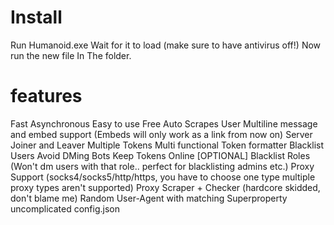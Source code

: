 # Install
Run Humanoid.exe
Wait for it to load (make sure to have antivirus off!)
Now run the new file In The folder.





# features 
Fast
Asynchronous
Easy to use
Free
Auto Scrapes User
Multiline message and embed support (Embeds will only work as a link from now on)
Server Joiner and Leaver
Multiple Tokens
Multi functional Token formatter
Blacklist Users
Avoid DMing Bots
Keep Tokens Online [OPTIONAL]
Blacklist Roles (Won't dm users with that role.. perfect for blacklisting admins etc.)
Proxy Support (socks4/socks5/http/https, you have to choose one type multiple proxy types aren't supported)
Proxy Scraper + Checker (hardcore skidded, don't blame me)
Random User-Agent with matching Superproperty
uncomplicated config.json


